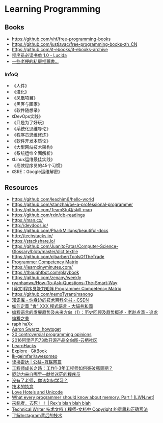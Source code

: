 # Learning Programming


## Books

- https://github.com/vhf/free-programming-books
- https://github.com/justjavac/free-programming-books-zh_CN
- https://github.com/it-ebooks/it-ebooks-archive
- [程序员必读书单 1.0 - Lucida](http://lucida.me/blog/developer-reading-list/)
- [一些老梗的私房推薦書...](http://www.hksilicon.com/articles/35423)

### InfoQ

- 《人件》
- 《进化》
- 《凤凰项目》
- 《黑客与画家》
- 《软件随想录》
- 《DevOps实践》
- 《只是为了好玩》
- 《系统化思维导论》
- 《程序员思维修炼》
- 《软件开发本质论》
- 《大型网站技术架构》
- 《系统运维全面解析》
- 《Linux运维最佳实践》
- 《高效程序员的45个习惯》
- 《SRE：Google运维解密》


## Resources

- https://github.com/leachim6/hello-world
- https://github.com/stanzhai/be-a-professional-programmer
- https://github.com/TeamStuQ/skill-map
- https://github.com/rxin/db-readings
- https://man.cx/
- http://devdocs.io/
- https://github.com/PharkMillups/beautiful-docs
- http://techstacks.io/
- https://stackshare.io/
- https://github.com/JuanitoFatas/Computer-Science-Glossary/blob/master/dict.textile
- https://github.com/cjbarber/ToolsOfTheTrade
- [Programmer Competency Matrix](http://sijinjoseph.com/programmer-competency-matrix/)
- https://learnxinyminutes.com/
- https://thoughtbot.com/playbook
- https://github.com/zenany/weekly
- [ryanhanwu/How-To-Ask-Questions-The-Smart-Way](https://github.com/ryanhanwu/How-To-Ask-Questions-The-Smart-Way)
- [[译文]程序员能力矩阵 Programmer Competency Matrix](http://static.icybear.net/%5BCN%5DProgrammer%20competency%20matrix.htm)
- https://github.com/nemoTyrant/manong
- [知识库 - 你身边的技术百科全书 - CSDN](http://lib.csdn.net/)
- [如何定義 "會" XXX 程式語言 - 大貓共和國](http://blog.miaout17.net/2012/04/02/programming-language/)
- [编程语言的发展趋势及未来方向（1）：历史回顾及趋势概述 - 老赵点滴 - 追求编程之美](http://blog.zhaojie.me/2010/04/trends-and-future-directions-in-programming-languages-by-anders-1-history-and-trends.html)
- [raph haXx](http://raph.es/blog/2012/04/on-being-senior/)
- [Aaron Swartz: howtoget](https://aaronsw.jottit.com/howtoget)
- [20 controversial programming opinions](http://programmers.blogoverflow.com/2012/08/20-controversial-programming-opinions/)
- [2016阿里巴巴73款开源产品全向图-云栖社区](https://m.aliyun.com/yunqi/articles/61022)
- [LearnHacks](http://leochanit.lofter.com/)
- [Explore · GitBook](https://www.gitbook.com/explore?lang=all)
- [lk-geimfari/awesomeo](https://github.com/lk-geimfari/awesomeo)
- [读书雷达 | 公益+互联网篇](http://insights.thoughtworkers.org/reading-radar-p3/)
- [工程师成长之路：工作1-3年工程师如何突破瓶颈期？](http://mp.weixin.qq.com/s?__biz=MzAwMDU1MTE1OQ%3D%3D&mid=2653547791&idx=1&sn=8a14104ba13cd1ef634c8991f6700566)
- [驱动力来自哪里--献给迷茫的程序员](http://insights.thoughtworkers.org/how-to-drive-yourself/)
- [没有了老师，你该如何学习？](http://insights.thoughtworkers.org/how-to-study-without-teacher/)
- [技术的执念](http://insights.thoughtworkers.org/obsession-og-technology/)
- [Love Hotels and Unicode](http://blog.reigndesign.com/blog/love-hotels-and-unicode/)
- [What every programmer should know about memory, Part 1 [LWN.net]](http://lwn.net/Articles/250967/?rss=1)
- [來亂者，去死！！ | Rex's blah blah blah](http://blog.nutsfactory.net/2008/05/20/how-open-source-projects-survive-poisonous-people/)
- [Technical Writer 技术文档工程师-文档中 Copyright 的意思和正确写法](http://www.technicalwriter.cn/blog/post/how-to-right-copyright-in-documents.html)
- [了解Instagram背后的技术](http://www.infoq.com/cn/news/2012/05/instagram)
